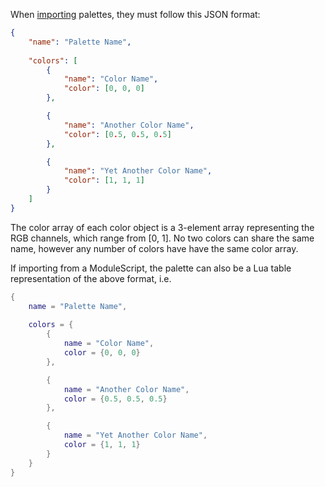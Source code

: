 When [importing](../color-editor/#import) palettes, they must follow this JSON format:

```json
{
    "name": "Palette Name",
    
    "colors": [
        {
            "name": "Color Name",
            "color": [0, 0, 0]
        },

        {
            "name": "Another Color Name",
            "color": [0.5, 0.5, 0.5]
        },

        {
            "name": "Yet Another Color Name",
            "color": [1, 1, 1]
        }
    ]
}
```

The color array of each color object is a 3-element array representing the RGB channels, which range from [0, 1]. No two colors can share the same name, however any number of colors have have the same color array.

If importing from a ModuleScript, the palette can also be a Lua table representation of the above format, i.e.

```lua
{
    name = "Palette Name",
    
    colors = {
        {
            name = "Color Name",
            color = {0, 0, 0}
        },

        {
            name = "Another Color Name",
            color = {0.5, 0.5, 0.5}
        },

        {
            name = "Yet Another Color Name",
            color = {1, 1, 1}
        }
    }
}
```